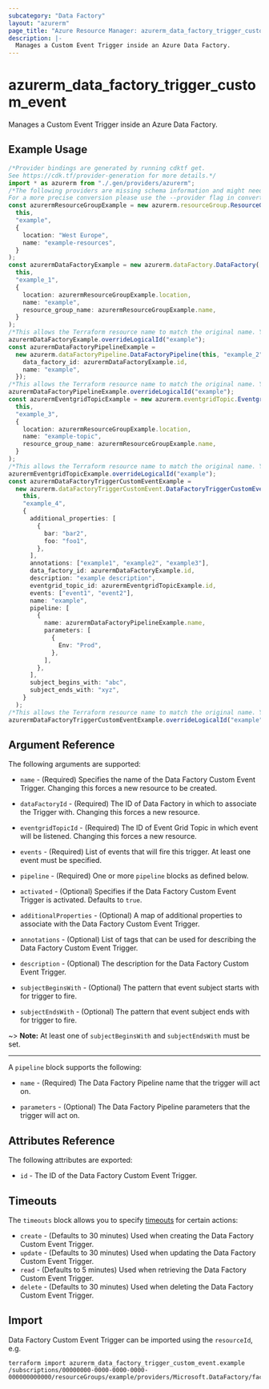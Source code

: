```yaml
---
subcategory: "Data Factory"
layout: "azurerm"
page_title: "Azure Resource Manager: azurerm_data_factory_trigger_custom_event"
description: |-
  Manages a Custom Event Trigger inside an Azure Data Factory.
---
```


# azurerm\_data\_factory\_trigger\_custom\_event

Manages a Custom Event Trigger inside an Azure Data Factory.

## Example Usage

```typescript
/*Provider bindings are generated by running cdktf get.
See https://cdk.tf/provider-generation for more details.*/
import * as azurerm from "./.gen/providers/azurerm";
/*The following providers are missing schema information and might need manual adjustments to synthesize correctly: azurerm.
For a more precise conversion please use the --provider flag in convert.*/
const azurermResourceGroupExample = new azurerm.resourceGroup.ResourceGroup(
  this,
  "example",
  {
    location: "West Europe",
    name: "example-resources",
  }
);
const azurermDataFactoryExample = new azurerm.dataFactory.DataFactory(
  this,
  "example_1",
  {
    location: azurermResourceGroupExample.location,
    name: "example",
    resource_group_name: azurermResourceGroupExample.name,
  }
);
/*This allows the Terraform resource name to match the original name. You can remove the call if you don't need them to match.*/
azurermDataFactoryExample.overrideLogicalId("example");
const azurermDataFactoryPipelineExample =
  new azurerm.dataFactoryPipeline.DataFactoryPipeline(this, "example_2", {
    data_factory_id: azurermDataFactoryExample.id,
    name: "example",
  });
/*This allows the Terraform resource name to match the original name. You can remove the call if you don't need them to match.*/
azurermDataFactoryPipelineExample.overrideLogicalId("example");
const azurermEventgridTopicExample = new azurerm.eventgridTopic.EventgridTopic(
  this,
  "example_3",
  {
    location: azurermResourceGroupExample.location,
    name: "example-topic",
    resource_group_name: azurermResourceGroupExample.name,
  }
);
/*This allows the Terraform resource name to match the original name. You can remove the call if you don't need them to match.*/
azurermEventgridTopicExample.overrideLogicalId("example");
const azurermDataFactoryTriggerCustomEventExample =
  new azurerm.dataFactoryTriggerCustomEvent.DataFactoryTriggerCustomEvent(
    this,
    "example_4",
    {
      additional_properties: [
        {
          bar: "bar2",
          foo: "foo1",
        },
      ],
      annotations: ["example1", "example2", "example3"],
      data_factory_id: azurermDataFactoryExample.id,
      description: "example description",
      eventgrid_topic_id: azurermEventgridTopicExample.id,
      events: ["event1", "event2"],
      name: "example",
      pipeline: [
        {
          name: azurermDataFactoryPipelineExample.name,
          parameters: [
            {
              Env: "Prod",
            },
          ],
        },
      ],
      subject_begins_with: "abc",
      subject_ends_with: "xyz",
    }
  );
/*This allows the Terraform resource name to match the original name. You can remove the call if you don't need them to match.*/
azurermDataFactoryTriggerCustomEventExample.overrideLogicalId("example");

```

## Argument Reference

The following arguments are supported:

*   `name` - (Required) Specifies the name of the Data Factory Custom Event Trigger. Changing this forces a new resource to be created.

*   `dataFactoryId` - (Required) The ID of Data Factory in which to associate the Trigger with. Changing this forces a new resource.

*   `eventgridTopicId` - (Required) The ID of Event Grid Topic in which event will be listened. Changing this forces a new resource.

*   `events` - (Required) List of events that will fire this trigger. At least one event must be specified.

*   `pipeline` - (Required) One or more `pipeline` blocks as defined below.

*   `activated` - (Optional) Specifies if the Data Factory Custom Event Trigger is activated. Defaults to `true`.

*   `additionalProperties` - (Optional) A map of additional properties to associate with the Data Factory Custom Event Trigger.

*   `annotations` - (Optional) List of tags that can be used for describing the Data Factory Custom Event Trigger.

*   `description` - (Optional) The description for the Data Factory Custom Event Trigger.

*   `subjectBeginsWith` - (Optional) The pattern that event subject starts with for trigger to fire.

*   `subjectEndsWith` - (Optional) The pattern that event subject ends with for trigger to fire.

\~> **Note:** At least one of `subjectBeginsWith` and `subjectEndsWith` must be set.

***

A `pipeline` block supports the following:

*   `name` - (Required) The Data Factory Pipeline name that the trigger will act on.

*   `parameters` - (Optional) The Data Factory Pipeline parameters that the trigger will act on.

## Attributes Reference

The following attributes are exported:

* `id` - The ID of the Data Factory Custom Event Trigger.

## Timeouts

The `timeouts` block allows you to specify [timeouts](https://www.terraform.io/language/resources/syntax#operation-timeouts) for certain actions:

* `create` - (Defaults to 30 minutes) Used when creating the Data Factory Custom Event Trigger.
* `update` - (Defaults to 30 minutes) Used when updating the Data Factory Custom Event Trigger.
* `read` - (Defaults to 5 minutes) Used when retrieving the Data Factory Custom Event Trigger.
* `delete` - (Defaults to 30 minutes) Used when deleting the Data Factory Custom Event Trigger.

## Import

Data Factory Custom Event Trigger can be imported using the `resourceId`, e.g.

```shell
terraform import azurerm_data_factory_trigger_custom_event.example /subscriptions/00000000-0000-0000-0000-000000000000/resourceGroups/example/providers/Microsoft.DataFactory/factories/example/triggers/example
```
